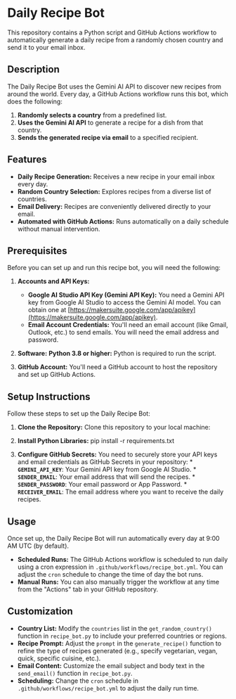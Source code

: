 # Daily Recipe Bot

This repository contains a Python script and GitHub Actions workflow to automatically generate a daily recipe from a randomly chosen country and send it to your email inbox.

## Description

The Daily Recipe Bot uses the Gemini AI API to discover new recipes from around the world.  Every day, a GitHub Actions workflow runs this bot, which does the following:

1.  **Randomly selects a country** from a predefined list.
2.  **Uses the Gemini AI API** to generate a recipe for a dish from that country.
3.  **Sends the generated recipe via email** to a specified recipient.


## Features

*   **Daily Recipe Generation:**  Receives a new recipe in your email inbox every day.
*   **Random Country Selection:**  Explores recipes from a diverse list of countries.
*   **Email Delivery:**  Recipes are conveniently delivered directly to your email.
*   **Automated with GitHub Actions:**  Runs automatically on a daily schedule without manual intervention.

## Prerequisites

Before you can set up and run this recipe bot, you will need the following:

1.  **Accounts and API Keys:**
    *   **Google AI Studio API Key (Gemini API Key):**  You need a Gemini API key from Google AI Studio to access the Gemini AI model. You can obtain one at [https://makersuite.google.com/app/apikey](https://makersuite.google.com/app/apikey).
    *   **Email Account Credentials:** You'll need an email account (like Gmail, Outlook, etc.) to send emails. You will need the email address and password.

2.  **Software:**
       **Python 3.8 or higher:**  Python is required to run the script.

3.  **GitHub Account:** You'll need a GitHub account to host the repository and set up GitHub Actions.

## Setup Instructions

Follow these steps to set up the Daily Recipe Bot:

1.  **Clone the Repository:**
        Clone this repository to your local machine:
    

2.  **Install Python Libraries:**
        pip install -r requirements.txt

    

3.  **Configure GitHub Secrets:**
    You need to securely store your API keys and email credentials as GitHub Secrets in your repository:
        *   **`GEMINI_API_KEY`**:  Your Gemini API key from Google AI Studio.
        *   **`SENDER_EMAIL`**:  Your email address that will send the recipes.
        *   **`SENDER_PASSWORD`**:  Your email password or App Password.
        *   **`RECEIVER_EMAIL`**:  The email address where you want to receive the daily recipes.


## Usage

Once set up, the Daily Recipe Bot will run automatically every day at 9:00 AM UTC (by default).

*   **Scheduled Runs:** The GitHub Actions workflow is scheduled to run daily using a cron expression in `.github/workflows/recipe_bot.yml`. You can adjust the `cron` schedule to change the time of day the bot runs.
*   **Manual Runs:** You can also manually trigger the workflow at any time from the "Actions" tab in your GitHub repository.
    

## Customization

*   **Country List:** Modify the `countries` list in the `get_random_country()` function in `recipe_bot.py` to include your preferred countries or regions.
*   **Recipe Prompt:**  Adjust the `prompt` in the `generate_recipe()` function to refine the type of recipes generated (e.g., specify vegetarian, vegan, quick, specific cuisine, etc.).
*   **Email Content:** Customize the email subject and body text in the `send_email()` function in `recipe_bot.py`.
*   **Scheduling:** Change the `cron` schedule in `.github/workflows/recipe_bot.yml` to adjust the daily run time.

